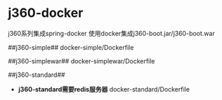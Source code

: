 j360-docker
==============
j360系列集成spring-docker
使用docker集成j360-boot.jar/j360-boot.war


##j360-simple##
docker-simple/Dockerfile

##j360-simplewar##
docker-simplewar/Dockerfile

##j360-standard##
- **j360-standard需要redis服务器**
docker-standard/Dockerfile



